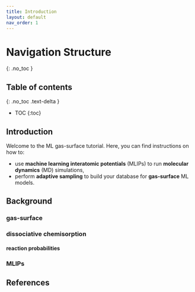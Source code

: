 ```yaml
---
title: Introduction
layout: default
nav_order: 1
---
```


# Navigation Structure
{: .no_toc }

## Table of contents
{: .no_toc .text-delta }

- TOC
{:toc}

## Introduction
Welcome to the ML gas-surface tutorial. Here, you can find instructions on how to:
* use **machine learning interatomic potentials** (MLIPs) to run **molecular dynamics** (MD) simulations,
* perform **adaptive sampling** to build your database for **gas-surface** ML models.

## Background
### gas-surface
### dissociative chemisorption
#### reaction probabilities
### MLIPs
## References
